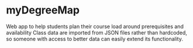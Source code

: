 # myDegreeMap
Web app to help students plan their course load around prerequisites and availability
Class data are imported from JSON files rather than hardcoded, so someone with access to better data can easily extend its functionality.